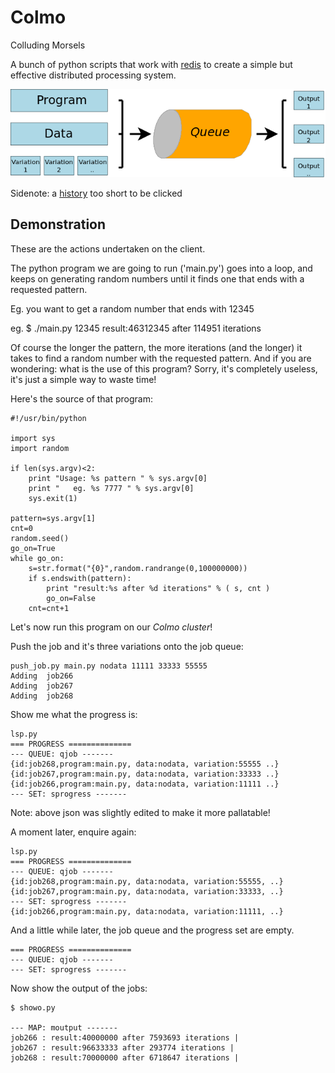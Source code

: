 Colmo
=====

Colluding Morsels

A bunch of python scripts that work with [redis](http://redis.io/) to create a simple but effective distributed processing system. 

![](pipeline.png)

Sidenote: a [history](history.md) too short to be clicked 

## Demonstration 

These are the actions undertaken on the client.

The python program we are going to run ('main.py') goes into a loop, and keeps on generating random numbers until it finds one that ends with a requested pattern. 

Eg. you want to get a random number that ends with 12345 

eg. 
    $ ./main.py 12345
    result:46312345 after 114951 iterations

Of course the longer the pattern, the more iterations (and the longer) it takes to find a random number with the requested pattern. 
And if you are wondering: what is the use of this program? Sorry, it's completely useless, it's just a simple way to waste time! 

Here's the source of that program:

    #!/usr/bin/python 

    import sys
    import random

    if len(sys.argv)<2:
        print "Usage: %s pattern " % sys.argv[0]
        print "   eg. %s 7777 " % sys.argv[0]
        sys.exit(1)

    pattern=sys.argv[1]
    cnt=0
    random.seed()
    go_on=True
    while go_on:
        s=str.format("{0}",random.randrange(0,100000000))
        if s.endswith(pattern):
            print "result:%s after %d iterations" % ( s, cnt )
            go_on=False
        cnt=cnt+1

Let's now run this program on our *Colmo cluster*! 

Push the job and it's three variations onto the job queue: 

    push_job.py main.py nodata 11111 33333 55555 
    Adding  job266
    Adding  job267
    Adding  job268

Show me what the progress is: 

    lsp.py 
    === PROGRESS ============== 
    --- QUEUE: qjob ------- 
    {id:job268,program:main.py, data:nodata, variation:55555 ..} 
    {id:job267,program:main.py, data:nodata, variation:33333 ..}
    {id:job266,program:main.py, data:nodata, variation:11111 ..}
    --- SET: sprogress ------- 

Note: above json was slightly edited to make it more pallatable! 

A moment later, enquire again:

    lsp.py 
    === PROGRESS ============== 
    --- QUEUE: qjob ------- 
    {id:job268,program:main.py, data:nodata, variation:55555, ..}
    {id:job267,program:main.py, data:nodata, variation:33333, ..}
    --- SET: sprogress ------- 
    {id:job266,program:main.py, data:nodata, variation:11111, ..}


And a little while later, the job queue and the progress set are empty. 

    === PROGRESS ============== 
    --- QUEUE: qjob ------- 
    --- SET: sprogress ------- 

Now show the output of the jobs:

    $ showo.py 

    --- MAP: moutput ------- 
    job266 : result:40000000 after 7593693 iterations | 
    job267 : result:96633333 after 293774 iterations | 
    job268 : result:70000000 after 6718647 iterations | 


